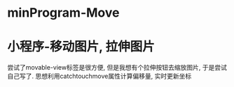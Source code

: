 # minProgram-Move
# 小程序-移动图片, 拉伸图片
尝试了movable-view标签是很方便, 但是我想有个拉伸按钮去缩放图片, 于是尝试自己写了.
思想利用catchtouchmove属性计算偏移量, 实时更新坐标

